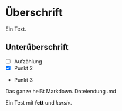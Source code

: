 # Überschrift

Ein Text.

## Unterüberschrift

- [ ] Aufzählung
- [x] Punkt 2
- Punkt 3

Das ganze heißt Markdown. Dateiendung .md

Ein Test mit **fett** und _kursiv_.
